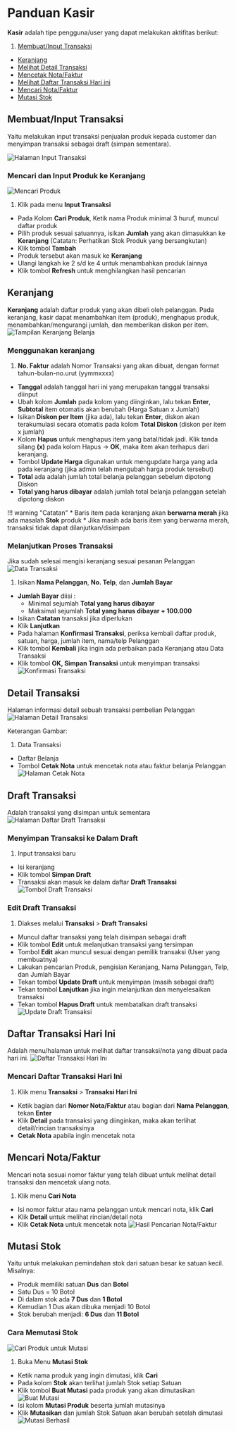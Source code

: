 # Panduan Kasir
**Kasir** adalah tipe pengguna/user yang dapat melakukan aktifitas berikut:

1. [Membuat/Input Transaksi](#membuat-input-transaksi)
* [Keranjang](#keranjang)
* [Melihat Detail Transaksi](#detail-transaksi)
* [Mencetak Nota/Faktur](#detail-transaksi)
* [Melihat Daftar Transaksi Hari ini](#daftar-transaksi-hari-ini)
* [Mencari Nota/Faktur](#mencari-notafaktur)
* [Mutasi Stok](#mutasi-stok)

## Membuat/Input Transaksi
Yaitu melakukan input transaksi penjualan produk kepada customer dan menyimpan transaksi sebagai draft (simpan sementara).

![Halaman Input Transaksi](img/transactions/input-transaksi-1.jpg)

### Mencari dan Input Produk ke Keranjang
![Mencari Produk](img/transactions/cari-produk-1.png)

1. Klik pada menu **Input Transaksi**
* Pada Kolom **Cari Produk**, Ketik nama Produk minimal 3 huruf, muncul daftar produk
* Pilih produk sesuai satuannya, isikan **Jumlah** yang akan dimasukkan ke **Keranjang** (Catatan: Perhatikan Stok Produk yang bersangkutan)
* Klik tombol **Tambah**
* Produk tersebut akan masuk ke **Keranjang**
* Ulangi langkah ke 2 s/d ke 4 untuk menambahkan produk lainnya
* Klik tombol **Refresh** untuk menghilangkan hasil pencarian

## Keranjang
**Keranjang** adalah daftar produk yang akan dibeli oleh pelanggan. Pada keranjang, kasir dapat menambahkan item (produk), menghapus produk, menambahkan/mengurangi jumlah, dan memberikan diskon per item.
![Tampilan Keranjang Belanja](img/transactions/operasi-keranjang-1.png)

### Menggunakan keranjang

1. **No. Faktur** adalah Nomor Transaksi yang akan dibuat, dengan format tahun-bulan-no.urut (yymmxxxx)
* **Tanggal** adalah tanggal hari ini yang merupakan tanggal transaksi diinput
* Ubah kolom **Jumlah** pada kolom yang diinginkan, lalu tekan **Enter**, **Subtotal** item otomatis akan berubah (Harga Satuan x Jumlah)
* Isikan **Diskon per Item** (jika ada), lalu tekan **Enter**, diskon akan terakumulasi secara otomatis pada kolom **Total Diskon** (diskon per item x jumlah)
* Kolom **Hapus** untuk menghapus item yang batal/tidak jadi. Klik tanda silang **(x)** pada kolom Hapus -> **OK**, maka item akan terhapus dari keranjang.
* Tombol **Update Harga** digunakan untuk mengupdate harga yang ada pada keranjang (jika admin telah mengubah harga produk tersebut)
* **Total** ada adalah jumlah total belanja pelanggan sebelum dipotong Diskon
* **Total yang harus dibayar** adalah jumlah total belanja pelanggan setelah dipotong diskon

!!! warning "Catatan"
    * Baris item pada keranjang akan <span class="text-danger">**berwarna merah**</span> jika ada masalah **Stok** produk
    * Jika masih ada baris item yang berwarna merah, transaksi tidak dapat dilanjutkan/disimpan

### Melanjutkan Proses Transaksi
Jika sudah selesai mengisi keranjang sesuai pesanan Pelanggan
![Data Transaksi](img/transactions/data-transaksi-1.png)

1. Isikan **Nama Pelanggan**, **No. Telp**, dan **Jumlah Bayar**
* **Jumlah Bayar** diisi :
    * Minimal sejumlah **Total yang harus dibayar**
    * Maksimal sejumlah **Total yang harus dibayar + 100.000**
* Isikan **Catatan** transaksi jika diperlukan
* Klik **Lanjutkan**
* Pada halaman **Konfirmasi Transaksi**, periksa kembali daftar produk, satuan, harga, jumlah item, nama/telp Pelanggan
* Klik tombol **Kembali** jika ingin ada perbaikan pada Keranjang atau Data Transaksi
* Klik tombol **OK, Simpan Transaksi** untuk menyimpan transaksi
![Konfirmasi Transaksi](img/transactions/input-transaksi-2.png)

## Detail Transaksi
Halaman informasi detail sebuah transaksi pembelian Pelanggan
![Halaman Detail Transaksi](img/transactions/detail-transaksi-1.png)

Keterangan Gambar:

1. Data Transaksi
* Daftar Belanja
* Tombol **Cetak Nota** untuk mencetak nota atau faktur belanja Pelanggan
![Halaman Cetak Nota](img/transactions/cetak-nota-1.png)

## Draft Transaksi
Adalah transaksi yang disimpan untuk sementara
![Halaman Daftar Draft Transaksi](img/transactions/daftar-draft-transaksi-1.png)

### Menyimpan Transaksi ke Dalam Draft
1. Input transaksi baru
* Isi keranjang
* Klik tombol **Simpan Draft**
* Transaksi akan masuk ke dalam daftar **Draft Transaksi**
    ![Tombol Draft Transaksi](img/transactions/tombol-draft-transaksi-1.png)

### Edit Draft Transaksi
1. Diakses melalui **Transaksi** > **Draft Transaksi**
* Muncul daftar transaksi yang telah disimpan sebagai draft
* Klik tombol **Edit** untuk melanjutkan transaksi yang tersimpan
* Tombol **Edit** akan muncul sesuai dengan pemilik transaksi (User yang membuatnya)
* Lakukan pencarian Produk, pengisian Keranjang, Nama Pelanggan, Telp, dan Jumlah Bayar
* Tekan tombol **Update Draft** untuk menyimpan (masih sebagai draft)
* Tekan tombol **Lanjutkan** jika ingin melanjutkan dan menyelesaikan transaksi
* Tekan tombol **Hapus Draft** untuk membatalkan draft transaksi
    ![Update Draft Transaksi](img/transactions/hapus-draft-transaksi-1.png)

## Daftar Transaksi Hari Ini
Adalah menu/halaman untuk melihat daftar transaksi/nota yang dibuat pada hari ini.
![Daftar Transaksi Hari Ini](img/transactions/daftar-transaksi-hari-ini-1.png)

### Mencari Daftar Transaksi Hari Ini
1. Klik menu **Transaksi** > **Transaksi Hari Ini**
* Ketik bagian dari **Nomor Nota/Faktur** atau bagian dari **Nama Pelanggan**, tekan **Enter**
* Klik **Detail** pada transaksi yang diinginkan, maka akan terlihat detail/rincian transaksinya
* **Cetak Nota** apabila ingin mencetak nota

## Mencari Nota/Faktur
Mencari nota sesuai nomor faktur yang telah dibuat untuk melihat detail transaksi dan mencetak ulang nota.

1. Klik menu **Cari Nota**
* Isi nomor faktur atau nama pelanggan untuk mencari nota, klik **Cari**
* Klik **Detail** untuk melihat rincian/detail nota
* Klik **Cetak Nota** untuk mencetak nota
![Hasil Pencarian Nota/Faktur](img/transactions/cari-nota-1.png)

## Mutasi Stok
Yaitu untuk melakukan pemindahan stok dari satuan besar ke satuan kecil.
Misalnya:

* Produk memiliki satuan **Dus** dan **Botol**
* Satu Dus = 10 Botol
* Di dalam stok ada **7 Dus** dan **1 Botol**
* Kemudian 1 Dus akan dibuka menjadi 10 Botol
* Stok berubah menjadi: **6 Dus** dan **11 Botol**

### Cara Memutasi Stok
![Cari Produk untuk Mutasi](img/mutations/cari-produk-mutasi-1.png)

1. Buka Menu **Mutasi Stok**
* Ketik nama produk yang ingin dimutasi, klik **Cari**
* Pada kolom **Stok** akan terlihat jumlah Stok setiap Satuan
* Klik tombol **Buat Mutasi** pada produk yang akan dimutasikan
    ![Buat Mutasi](img/mutations/buat-mutasi-1.png)
* Isi kolom **Mutasi Produk** beserta jumlah mutasinya
* Klik **Mutasikan** dan jumlah Stok Satuan akan berubah setelah dimutasi
    ![Mutasi Berhasil](img/mutations/buat-mutasi-2.png)

